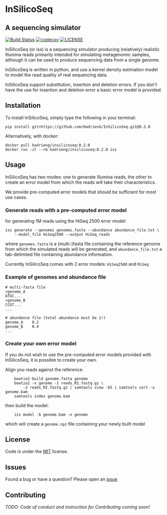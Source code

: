 # InSilicoSeq
## A sequencing simulator

[![Build Status](https://travis-ci.org/HadrienG/InSilicoSeq.svg?branch=master)](https://travis-ci.org/HadrienG/InSilicoSeq)
[![codecov](https://codecov.io/gh/HadrienG/InSilicoSeq/branch/master/graph/badge.svg)](https://codecov.io/gh/HadrienG/InSilicoSeq)
[![LICENSE](https://img.shields.io/badge/license-MIT-lightgrey.svg)](LICENSE)

InSilicoSeq (or iss) is a sequencing simulator producing (relatively) realistic
Illumina reads primarily intended for simulating metagenomic samples, although it can be used to produce sequencing data from a single genome.

InSilicoSeq is written in python, and use a kernel density estimation model to
model the read quality of real sequencing data.

InSilicoSeq support substitution, insertion and deletion errors. If you don't have
the use for insertion and deletion error a basic error model is provided.

## Installation

To install InSilicoSeq, simply type the following in your terminal:

`pip install git+https://github.com/HadrienG/InSilicoSeq.git@0.2.0`

Alternatively, with docker:

```shell
docker pull hadrieng/insilicoseq:0.2.0
docker run -it --rm hadrieng/insilicoseq:0.2.0 iss
```

## Usage

InSilicoSeq has two modes: one to generate Illumina reads, the other to create
an error model from which the reads will take their characteristics.

We provide pre-computed error models that should be sufficient for most use
cases.

### Generate reads with a pre-computed error model

for generating 1M reads using the HiSeq 2500 error model:

```shell
iss generate --genomes genomes.fasta --abundance abundance_file.txt \
    --model_file HiSeq2500 --output HiSeq_reads
```

where `genomes.fasta` is a (multi-)fasta file containing the reference genome from which the simulated reads will be generated, and `abundance_file.txt` a tab-delimited file containing abundance information.

Currently InSilicoSeq comes with 2 error models: `HiSeq2500` and `MiSeq`

### Example of genomes and abundance file

```
# multi-fasta file
>genome_A
ATGC...
>genome_B
CCGT...
...

# abundance file (total abundance must be 1!)
genome_A    0.2
genome_B    0.4
...
```

### Create your own error model

If you do not wish to use the pre-computed error models provided with
InSilicoSeq, it is possible to create your own.

Align you reads against the reference:

```shell
    bowtie2-build genome.fasta genome
    bowtie2 -x genome -1 reads_R1.fastq.gz \
        -2 reads_R2.fastq.gz | samtools view -bS | samtools sort -o genome.bam
    samtools index genome.bam
```

then build the model:

```shell
    iss model -b genome.bam -o genome
```

which will create a `genome.npz` file containing your newly built model

## License

Code is under the [MIT](LICENSE) license.

## Issues

Found a bug or have a question? Please open an [issue](https://github.com/HadrienG/InSilicoSeq/issues)

## Contributing

*TODO: Code of conduct and instruction for Contributing coming soon!*
